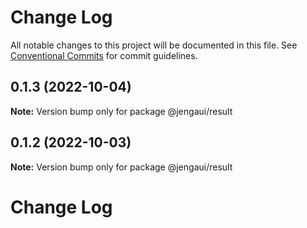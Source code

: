 # Change Log

All notable changes to this project will be documented in this file.
See [Conventional Commits](https://conventionalcommits.org) for commit guidelines.

## 0.1.3 (2022-10-04)

**Note:** Version bump only for package @jengaui/result

## 0.1.2 (2022-10-03)

**Note:** Version bump only for package @jengaui/result

# Change Log
